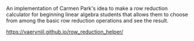 An implementation of Carmen Park's idea to make a row reduction calculator for beginning linear algebra students that allows them to choose from among the basic row reduction operations and see the result.

https://vaeryniil.github.io/row_reduction_helper/
